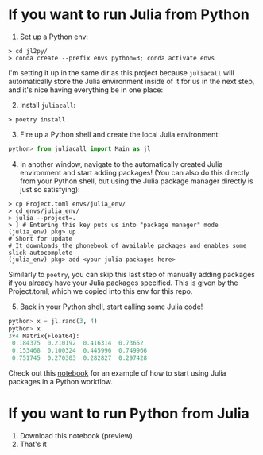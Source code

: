 # If you want to run Julia from Python
1. Set up a Python env:

```shell
> cd jl2py/
> conda create --prefix envs python=3; conda activate envs
```

I'm setting it up in the same dir as this project because `juliacall` will automatically store the Julia environment
inside of it for us in the next step, and it's nice having everything be in one place:

2. Install `juliacall`:
```shell
> poetry install
```

3. Fire up a Python shell and create the local Julia environment:
```python
python> from juliacall import Main as jl
```

4. In another window, navigate to the automatically created Julia environment and start adding packages! (You can also
   do this directly from your Python shell, but using the Julia package manager directly is just so satisfying):

```shell
> cp Project.toml envs/julia_env/
> cd envs/julia_env/
> julia --project=.
> ] # Entering this key puts us into "package manager" mode
(julia_env) pkg> up
# Short for update
# It downloads the phonebook of available packages and enables some slick autocomplete
(julia_env) pkg> add <your julia packages here>
```

Similarly to `poetry`, you can skip this last step of manually adding packages if you already have your Julia packages
specified. This is given by the Project.toml, which we copied into this env for this repo.

5. Back in your Python shell, start calling some Julia code!
```python
python> x = jl.rand(3, 4)
python> x
3×4 Matrix{Float64}:
 0.184375  0.210192  0.416314  0.73652
 0.153468  0.100324  0.445996  0.749966
 0.751745  0.270303  0.282827  0.297428
```

Check out this
[notebook](https://nbviewer.org/github/icweaver/juliacall_example/blob/main/notebook.ipynb?flush_cache=true) for an
example of how to start using Julia packages in a Python workflow.

# If you want to run Python from Julia
1. Download this notebook (preview)
2. That's it
